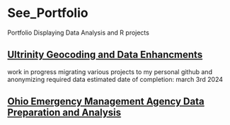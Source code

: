 # See_Portfolio
Portfolio Displaying Data Analysis and R projects

## [Ultrinity Geocoding and Data Enhancments](https://github.com/SeeSpencer/Ultrinity_SpatialEnrichment)


work in progress migrating various projects to my personal github and anonymizing required data
estimated date of completion: march 3rd 2024

## [Ohio Emergency Management Agency Data Preparation and Analysis](https://github.com/SeeSpencer/OEMA_DataPreparationAndAnalysis)
